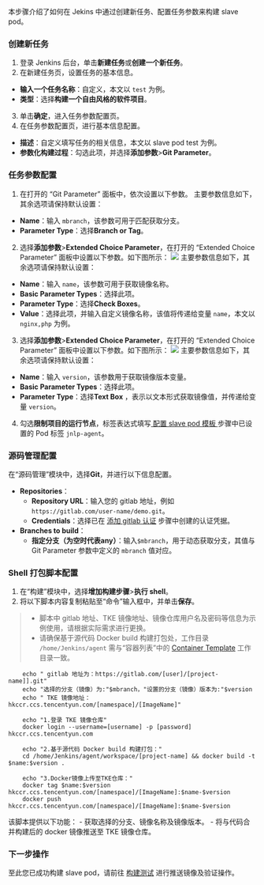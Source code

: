 本步骤介绍了如何在 Jekins 中通过创建新任务、配置任务参数来构建 slave pod。

### 创建新任务
1. 登录 Jenkins 后台，单击**新建任务**或**创建一个新任务**。
2. 在新建任务页，设置任务的基本信息。
 - **输入一个任务名称**：自定义，本文以 `test` 为例。
 - **类型**：选择**构建一个自由风格的软件项目**。
3. 单击**确定**，进入任务参数配置页。
4. 在任务参数配置页，进行基本信息配置。
 - **描述**：自定义填写任务的相关信息，本文以 slave pod test 为例。
 - **参数化构建过程**：勾选此项，并选择**添加参数**>**Git Parameter**。


### 任务参数配置
1. 在打开的 “Git Parameter” 面板中，依次设置以下参数。
主要参数信息如下，其余选项请保持默认设置：
 - **Name**：输入 `mbranch`，该参数可用于匹配获取分支。
 - **Parameter Type**：选择**Branch or Tag**。
2. 选择**添加参数**>**Extended Choice Parameter**，在打开的 “Extended Choice Parameter” 面板中设置以下参数。如下图所示：
![](https://main.qcloudimg.com/raw/8287b6baae8da7bb181b96c6ab5bedf5.png)
主要参数信息如下，其余选项请保持默认设置：
  - **Name**：输入 `name`，该参数可用于获取镜像名称。
  - **Basic Parameter Types**：选择此项。
  - **Parameter Type**：选择**Check Boxes**。
  - **Value**：选择此项，并输入自定义镜像名称，该值将传递给变量 `name`，本文以 `nginx,php` 为例。
3. 选择**添加参数**>**Extended Choice Parameter**，在打开的 “Extended Choice Parameter” 面板中设置以下参数。如下图所示：
![](https://main.qcloudimg.com/raw/c9a5bb698e624bb98d0a2b00ff93d749.png)
主要参数信息如下，其余选项请保持默认设置：
 - **Name**：输入 `version`，该参数用于获取镜像版本变量。
 - **Basic Parameter Types**：选择此项。
 - **Parameter Type**：选择**Text Box** ，表示以文本形式获取镜像值，并传递给变量 `version`。
4. 勾选**限制项目的运行节点**，标签表达式填写[ 配置 slave pod 模板 ](https://intl.cloud.tencent.com/document/product/457/34867#PodTemplates)步骤中已设置的 Pod 标签  `jnlp-agent`。

### 源码管理配置
在“源码管理”模块中，选择**Git**，并进行以下信息配置。
- **Repositories**：
  - **Repository URL**：输入您的 gitlab 地址，例如 `https://gitlab.com/user-name/demo.git`。
  - **Credentials**：选择已在 [添加 gitlab 认证](https://intl.cloud.tencent.com/document/product/457/34867#addGitlab) 步骤中创建的认证凭据。
- **Branches to build**：
  - **指定分支（为空时代表any）**：输入`$mbranch`，用于动态获取分支，其值与 Git Parameter 参数中定义的 `mbranch` 值对应。


### Shell 打包脚本配置
1. 在“构建”模块中，选择**增加构建步骤**>**执行 shell**。
2. 将以下脚本内容复制粘贴至“命令”输入框中，并单击**保存**。
> 
>- 脚本中 gitlab 地址、TKE 镜像地址、镜像仓库用户名及密码等信息为示例使用，请根据实际需求进行更换。
>- 请确保基于源代码 Docker build 构建打包处，工作目录 `/home/Jenkins/agent` 需与“容器列表”中的 [Container Template](https://intl.cloud.tencent.com/document/product/457/34867#ContainerTemplate) 工作目录一致。
>
```
	echo " gitlab 地址为：https://gitlab.com/[user]/[project-name]].git" 
	echo "选择的分支（镜像）为:"$mbranch，"设置的分支（镜像）版本为:"$version
	echo " TKE 镜像地址：hkccr.ccs.tencentyun.com/[namespace]/[ImageName]"

	echo "1.登录 TKE 镜像仓库"
	docker login --username=[username] -p [password] hkccr.ccs.tencentyun.com

	echo "2.基于源代码 Docker build 构建打包："
	cd /home/Jenkins/agent/workspace/[project-name] && docker build -t $name:$version .

	echo "3.Docker镜像上传至TKE仓库："
	docker tag $name:$version hkccr.ccs.tencentyun.com/[namespace]/[ImageName]:$name-$version
	docker push hkccr.ccs.tencentyun.com/[namespace]/[ImageName]:$name-$version
```
该脚本提供以下功能：
    - 获取选择的分支、镜像名称及镜像版本。
    - 将与代码合并构建后的 docker 镜像推送至 TKE 镜像仓库。

### 下一步操作
至此您已成功构建 slave pod，请前往 [构建测试](https://intl.cloud.tencent.com/document/product/457/34869) 进行推送镜像及验证操作。
